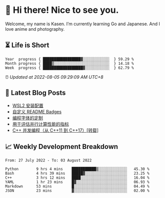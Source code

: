 <h1>👋 Hi there! Nice to see you.</h1>

Welcome, my name is Kasen. I’m currently learning Go and Japanese. And I love anime and photography.


## ⏳ Life is Short

<!-- Start of Time Progress Bar -->
``` text
Year  progress { █████████████████▓░░░░░░░░░░░░  } 59.29 %
Month progress { ████▒░░░░░░░░░░░░░░░░░░░░░░░░░  } 14.18 %
Week  progress { ██████████████████▓░░░░░░░░░░░  } 62.79 %
```

⏰ *Updated at 2022-08-05 09:29:09 AM UTC+8*

<!-- End of Time Progress Bar -->

## 📝 Latest Blog Posts

<!-- BLOG-POST-LIST:START -->
- [WSL2 安装配置](https://blog.imkasen.com/wsl2-config.html)
- [自定义 README Badges](https://blog.imkasen.com/custom-readme-badges.html)
- [编程字体的定制](https://blog.imkasen.com/coding-fonts-configuration.html)
- [用于评估并行计算性能的指标](https://blog.imkasen.com/parallel-performance-metrics.html)
- [C++ 并发编程（从 C++11 到 C++17）[转载]](https://blog.imkasen.com/cpp-concurrency.html)
<!-- BLOG-POST-LIST:END -->

## 📈 Weekly Development Breakdown

<!--START_SECTION:waka-->

```text
From: 27 July 2022 - To: 03 August 2022

Python        9 hrs 4 mins    ███████████▒░░░░░░░░░░░░░   45.30 %
Bash          4 hrs 39 mins   █████▓░░░░░░░░░░░░░░░░░░░   23.25 %
C++           3 hrs 12 mins   ████░░░░░░░░░░░░░░░░░░░░░   16.04 %
YAML          1 hr 23 mins    █▓░░░░░░░░░░░░░░░░░░░░░░░   06.93 %
Markdown      53 mins         █░░░░░░░░░░░░░░░░░░░░░░░░   04.49 %
JSON          23 mins         ▓░░░░░░░░░░░░░░░░░░░░░░░░   02.00 %
```

<!--END_SECTION:waka-->
